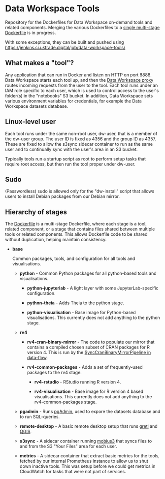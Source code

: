 # Data Workspace Tools

Repository for the Dockerfiles for Data Workspace on-demand tools and related components. Merging the various Dockerfiles to a [single multi-stage Dockerfile](./Dockerfile) is in progress.

With some exceptions, they can be built and pushed using https://jenkins.ci.uktrade.digital/job/data-workspace-tools/


## What makes a "tool"?

Any application that can run in Docker and listen on HTTP on port 8888. Data Workspace starts each tool up, and then the [Data Workspace proxy](https://github.com/uktrade/data-workspace-frontend/blob/master/dataworkspace/proxy.py) routes incoming requests from the user to the tool. Each tool runs under an IAM role specific to each user, which is used to control access to the user's folder(s) in the "notebooks" S3 bucket. In addition, Data Workspace sets various environment variables for credentials, for example the Data Workspace datasets database.


## Linux-level user

Each tool runs under the same non-root user, dw-user, that is a member of the dw-user group. The user ID is fixed as 4356 and the group ID as 4357. These are fixed to allow the s3sync sidecar container to run as the same user and to continually sync with the user's area in an S3 bucket.

Typically tools run a startup script as root to perform setup tasks that require root access, but then run the tool proper under dw-user.


## Sudo

(Passwordless) sudo is allowed only for the "dw-install" script that allows users to install Debian packages from our Debian mirror.


## Hierarchy of stages

The [Dockerfile](./Dockerfile) is a multi-stage Dockerfile, where each stage is a tool, related component, or a stage that contains files shared between multiple tools or related components. This allows Dockerfile code to be shared without duplication, helping maintain consistency.

- **base**

  Common packages, tools, and configuration for all tools and visualisations.

  - **python** - Common Python packages for all python-based tools and visualisations.

    - **python-jupyterlab** - A light layer with some JupyterLab-specific configuration.

    - **python-theia** - Adds Theia to the python stage.

    - **python-visualisation** - Base image for Python-based visualisations. This currently does not add anything to the python stage.

   - **rv4**

     - **rv4-cran-binary-mirror** - The code to populate our mirror that contains a compiled chosen subset of CRAN packages for R version 4. This is run by the [SyncCranBinaryMirrorPipeline in data-flow](https://github.com/uktrade/data-flow/blob/main/dags/data_infrastructure/mirror_cran_binary.py).

     - **rv4-common-packages** - Adds a set of frequently-used packages to the rv4 stage.

       - **rv4-rstudio** - RStudio running R version 4.

       - **rv4-visualisation** - Base image for R version 4 based visualisations. This currently does not add anything to the rv4-common-packages stage.

   - **pgadmin** - Runs [pgAdmin](https://www.pgadmin.org/), used to expore the datasets database and to run SQL-queries.

   - **remote-desktop** - A basic remote desktop setup that runs [gretl](https://gretl.sourceforge.net/) and [QGIS](https://qgis.org/).

   - **s3sync** - A sidecar container running [mobius3](https://github.com/uktrade/mobius3) that syncs files to and from the S3 "Your Files" area for each user.

   - **metrics** - A sidecar container that extract basic metrics for the tools, fetched by our internal Prometheus instance to allow us to shut down inactive tools. This was setup before we could get metrics in CloudWatch for tasks that were not part of services.

